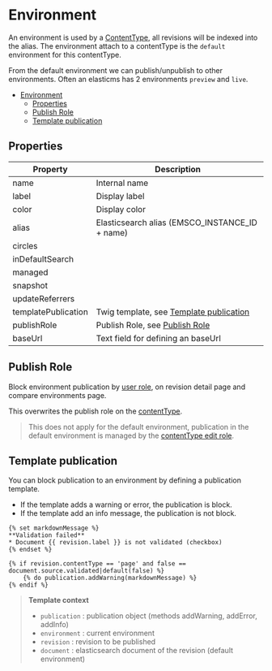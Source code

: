 # Environment

An environment is used by a [ContentType](../contentType/contentType.md), all revisions will be indexed into the alias.
The environment attach to a contentType is the `default` environment for this contentType.

From the default environment we can publish/unpublish to other environments.
Often an elasticms has 2 environments `preview` and `live`. 

<!-- TOC -->
* [Environment](#environment)
  * [Properties](#properties)
  * [Publish Role](#publish-role)
  * [Template publication](#template-publication)
<!-- TOC -->

## Properties 

| Property            | Description                                                      |
|---------------------|------------------------------------------------------------------|
| name                | Internal name                                                    |
| label               | Display label                                                    |
| color               | Display color                                                    |
| alias               | Elasticsearch alias (EMSCO_INSTANCE_ID + name)                   |
| circles             |                                                                  |
| inDefaultSearch     |                                                                  |
| managed             |                                                                  |
| snapshot            |                                                                  |
| updateReferrers     |                                                                  |
| templatePublication | Twig template, see [Template publication](#template-publication) |
| publishRole         | Publish Role, see [Publish Role](#publish-role)                  |
| baseUrl             | Text field for defining an baseUrl                               |

## Publish Role

Block environment publication by [user role](../user/user.md#Roles), on revision detail page and compare environments page.

This overwrites the publish role on the [contentType](../contentType/contentType.md#Roles).

> This does not apply for the default environment, publication in the default environment is managed 
> by the [contentType edit role](../contentType/contentType.md#Roles).

## Template publication

You can block publication to an environment by defining a publication template.
- If the template adds a warning or error, the publication is block. 
- If the template add an info message, the publication is not block.

```twig
{% set markdownMessage %}
**Validation failed**
* Document {{ revision.label }} is not validated (checkbox)
{% endset %}

{% if revision.contentType == 'page' and false == document.source.validated|default(false) %} 
    {% do publication.addWarning(markdownMessage) %}
{% endif %}
```

> **Template context**
>
> * `publication` : publication object (methods addWarning, addError, addInfo)
> * `environment` : current environment
> * `revision` : revision to be published
> * `document` : elasticsearch document of the revision (default environment) 